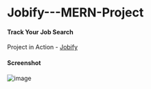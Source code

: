 # Jobify---MERN-Project

#### Track Your Job Search

Project in Action - [Jobify](https://jobify-mern-app-q48s.onrender.com)

#### Screenshot

![image](https://via.placeholder.com/468x300?text=Project+Image)
